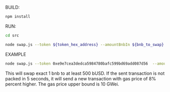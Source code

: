 BUILD:

```bash
npm install
```

RUN:

```bash
cd src
```

```bash
node swap.js --token ${token_hex_address} --amountBnbIn ${bnb_to_swap} --amountOutMin ${minimal_token_received} --privatekey ${your_private_key}
```

EXAMPLE

```bash
node swap.js --token 0xe9e7cea3dedca5984780bafc599bd69add087d56  --amountBnbIn 1  --amountOutMin 500 --maxGasPrice 10 --gasPriceStep 8 --resendTimeout 5 --privatekey 0x...
```

This will swap exact 1 bnb to at least 500 bUSD. If the sent transaction is not packed in 5 seconds, it will send a new transaction with gas price of 8% percent higher. The gas price upper bound is 10 GWei.